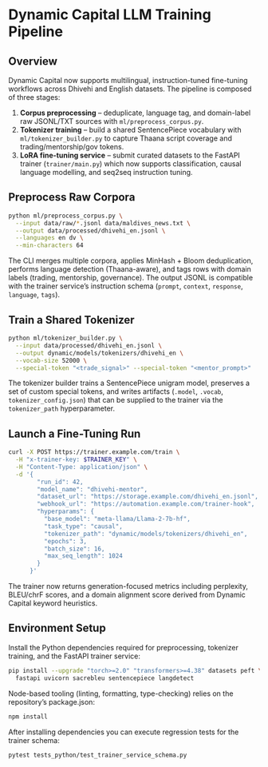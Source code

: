 # Dynamic Capital LLM Training Pipeline

## Overview

Dynamic Capital now supports multilingual, instruction-tuned fine-tuning
workflows across Dhivehi and English datasets. The pipeline is composed of three
stages:

1. **Corpus preprocessing** – deduplicate, language tag, and domain-label raw
   JSONL/TXT sources with `ml/preprocess_corpus.py`.
2. **Tokenizer training** – build a shared SentencePiece vocabulary with
   `ml/tokenizer_builder.py` to capture Thaana script coverage and
   trading/mentorship/gov tokens.
3. **LoRA fine-tuning service** – submit curated datasets to the FastAPI trainer
   (`trainer/main.py`) which now supports classification, causal language
   modelling, and seq2seq instruction tuning.

## Preprocess Raw Corpora

```bash
python ml/preprocess_corpus.py \
  --input data/raw/*.jsonl data/maldives_news.txt \
  --output data/processed/dhivehi_en.jsonl \
  --languages en dv \
  --min-characters 64
```

The CLI merges multiple corpora, applies MinHash + Bloom deduplication, performs
language detection (Thaana-aware), and tags rows with domain labels (trading,
mentorship, governance). The output JSONL is compatible with the trainer
service’s instruction schema (`prompt`, `context`, `response`, `language`,
`tags`).

## Train a Shared Tokenizer

```bash
python ml/tokenizer_builder.py \
  --input data/processed/dhivehi_en.jsonl \
  --output dynamic/models/tokenizers/dhivehi_en \
  --vocab-size 52000 \
  --special-token "<trade_signal>" --special-token "<mentor_prompt>"
```

The tokenizer builder trains a SentencePiece unigram model, preserves a set of
custom special tokens, and writes artifacts (`.model`, `.vocab`,
`tokenizer_config.json`) that can be supplied to the trainer via the
`tokenizer_path` hyperparameter.

## Launch a Fine-Tuning Run

```bash
curl -X POST https://trainer.example.com/train \
  -H "x-trainer-key: $TRAINER_KEY" \
  -H "Content-Type: application/json" \
  -d '{
        "run_id": 42,
        "model_name": "dhivehi-mentor",
        "dataset_url": "https://storage.example.com/dhivehi_en.jsonl",
        "webhook_url": "https://automation.example.com/trainer-hook",
        "hyperparams": {
          "base_model": "meta-llama/Llama-2-7b-hf",
          "task_type": "causal",
          "tokenizer_path": "dynamic/models/tokenizers/dhivehi_en",
          "epochs": 3,
          "batch_size": 16,
          "max_seq_length": 1024
        }
      }'
```

The trainer now returns generation-focused metrics including perplexity,
BLEU/chrF scores, and a domain alignment score derived from Dynamic Capital
keyword heuristics.

## Environment Setup

Install the Python dependencies required for preprocessing, tokenizer training,
and the FastAPI trainer service:

```bash
pip install --upgrade "torch>=2.0" "transformers>=4.38" datasets peft \
  fastapi uvicorn sacrebleu sentencepiece langdetect
```

Node-based tooling (linting, formatting, type-checking) relies on the
repository’s package.json:

```bash
npm install
```

After installing dependencies you can execute regression tests for the trainer
schema:

```bash
pytest tests_python/test_trainer_service_schema.py
```

